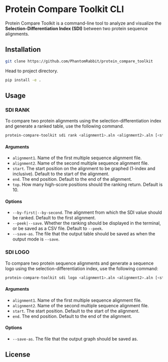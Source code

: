 # Protein Compare Toolkit CLI

Protein Compare Toolkit is a command-line tool to analyze and visualize the **Selection-Differentiation Index (SDI)** between two protein sequence alignments.

## Installation

```bash
git clone https://github.com/PhantomRabbit/protein_compare_toolkit
```

Head to project directory.

```bash
pip install -e .
```

## Usage

### SDI RANK

To compare two protein alignments using the selection-differentiation index and generate a ranked table, use the following command.

```bash
protein-compare-toolkit sdi rank <alignment1>.aln <alignment2>.aln [<start>] [<end>] [<top>] [--by-first|--by-second] [--save-as <rank>.csv]
```

#### Arguments

- `alignment1`. Name of the first multiple sequence alignment file.
- `alignment2`. Name of the second multiple sequence alignment file.
- `start`. The start position on the alignment to be graphed (1-index and inclusive). Default to the start of the alignment.
- `end`. The end position. Default to the end of the alignment.
- `top`. How many high-score positions should the ranking return. Default is 10.

#### Options

- `--by-first|--by-second`. The alignment from which the SDI value should be ranked. Default to the first alignment.
- `--peek|--save`. Whether the ranking should be displayed in the terminal, or be saved as a CSV file. Default to `--peek`.
- `--save-as`. The file that the output table should be saved as when the output mode is `--save`.

### SDI LOGO

To compare two protein sequence alignments and generate a sequence logo using the selection-differentiation index, use the following command:

```bash
protein-compare-toolkit sdi logo <alignment1>.aln <alignment2>.aln [<start>] [<end>] [--save-as <logo>.png]
```

#### Arguments

- `alignment1`. Name of the first multiple sequence alignment file.
- `alignment2`. Name of the second multiple sequence alignment file.
- `start`. The start position. Default to the start of the alignment.
- `end`. The end position. Default to the end of the alignment.

#### Options

- `--save-as`. The file that the output graph should be saved as.

## License

